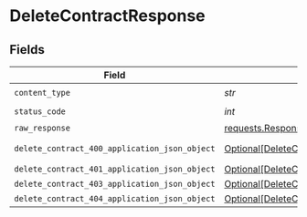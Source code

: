 # DeleteContractResponse


## Fields

| Field                                                                                                     | Type                                                                                                      | Required                                                                                                  | Description                                                                                               |
| --------------------------------------------------------------------------------------------------------- | --------------------------------------------------------------------------------------------------------- | --------------------------------------------------------------------------------------------------------- | --------------------------------------------------------------------------------------------------------- |
| `content_type`                                                                                            | *str*                                                                                                     | :heavy_check_mark:                                                                                        | N/A                                                                                                       |
| `status_code`                                                                                             | *int*                                                                                                     | :heavy_check_mark:                                                                                        | N/A                                                                                                       |
| `raw_response`                                                                                            | [requests.Response](https://requests.readthedocs.io/en/latest/api/#requests.Response)                     | :heavy_minus_sign:                                                                                        | N/A                                                                                                       |
| `delete_contract_400_application_json_object`                                                             | [Optional[DeleteContract400ApplicationJSON]](../../models/operations/deletecontract400applicationjson.md) | :heavy_minus_sign:                                                                                        | Precondition failed                                                                                       |
| `delete_contract_401_application_json_object`                                                             | [Optional[DeleteContract401ApplicationJSON]](../../models/operations/deletecontract401applicationjson.md) | :heavy_minus_sign:                                                                                        | Unauthenticated                                                                                           |
| `delete_contract_403_application_json_object`                                                             | [Optional[DeleteContract403ApplicationJSON]](../../models/operations/deletecontract403applicationjson.md) | :heavy_minus_sign:                                                                                        | Forbidden                                                                                                 |
| `delete_contract_404_application_json_object`                                                             | [Optional[DeleteContract404ApplicationJSON]](../../models/operations/deletecontract404applicationjson.md) | :heavy_minus_sign:                                                                                        | Not Found                                                                                                 |
